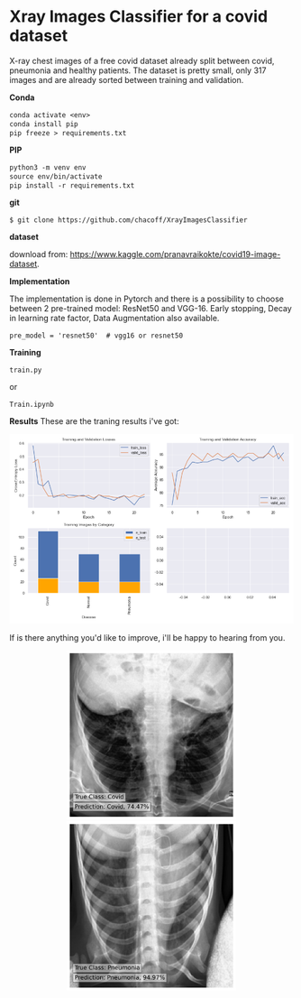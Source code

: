 # Xray Images Classifier for a covid dataset

X-ray chest images of a free covid dataset already split between covid, pneumonia and healthy patients. The dataset is pretty small, only 317 images and are already sorted between training and validation.

**Conda**
```
conda activate <env>
conda install pip
pip freeze > requirements.txt
```
**PIP**
```
python3 -m venv env
source env/bin/activate
pip install -r requirements.txt
```
**git**
```
$ git clone https://github.com/chacoff/XrayImagesClassifier
```

**dataset**

download from: https://www.kaggle.com/pranavraikokte/covid19-image-dataset. 

**Implementation**

The implementation is done in Pytorch and there is a possibility to choose between 2 pre-trained model: ResNet50 and VGG-16. Early stopping, Decay in learning rate factor, Data Augmentation also available.

```
pre_model = 'resnet50'  # vgg16 or resnet50
```

**Training**
```
train.py
```
or
```
Train.ipynb
```


**Results**
These are the traning results i've got:

![alt text](https://github.com/chacoff/XrayImagesClassifier/blob/main/data/metrics.png?raw=true)

If is there anything you'd like to improve, i'll be happy to hearing from you.

<p align='center'>
<img src="https://github.com/chacoff/XrayImagesClassifier/blob/main/data/Covid_0.74_0100.jpeg" width="300">
<img src="https://github.com/chacoff/XrayImagesClassifier/blob/main/data/Pneumonia_0.95_0109.jpeg" width="300">
</p>
